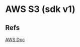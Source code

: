 AWS S3 (sdk v1)
==========================




## Refs
[AWS Doc](https://docs.aws.amazon.com/AmazonS3/latest/userguide/upload-objects.html)
